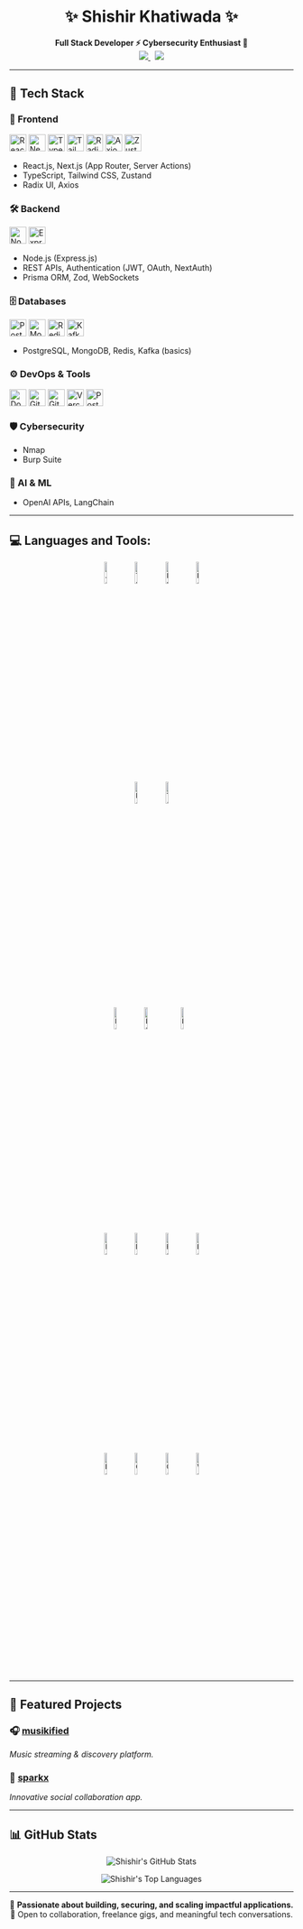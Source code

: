 <h1 align="center">✨ Shishir Khatiwada ✨</h1>

<p align="center">
  <b>Full Stack Developer ⚡ Cybersecurity Enthusiast 🔐</b><br/>
  <a href="https://www.instagram.com/shishirkhatiwadaa/" target="_blank">
    <img src="https://img.shields.io/badge/Instagram-%40shishirkhatiwadaa-blueviolet?style=for-the-badge&logo=instagram" />
  </a>
  &nbsp;
  <a href="https://www.linkedin.com/in/shishir-khatiwada-58a866279/" target="_blank">
    <img src="https://img.shields.io/badge/LinkedIn-shishir--khatiwada-0A66C2?style=for-the-badge&logo=linkedin&logoColor=white" />
  </a>
</p>

---

## 🚀 Tech Stack

### 🎨 Frontend  
<p>
  <img alt="React" src="https://skillicons.dev/icons?i=react" height="30" />
  <img alt="Next.js" src="https://skillicons.dev/icons?i=nextjs" height="30" />
  <img alt="TypeScript" src="https://skillicons.dev/icons?i=typescript" height="30" />
  <img alt="Tailwind CSS" src="https://skillicons.dev/icons?i=tailwind" height="30" />
  <img alt="Radix UI" src="https://skillicons.dev/icons?i=radix" height="30" />
  <img alt="Axios" src="https://skillicons.dev/icons?i=axios" height="30" />
  <img alt="Zustand" src="https://skillicons.dev/icons?i=zustand" height="30" />
</p>

- React.js, Next.js (App Router, Server Actions)  
- TypeScript, Tailwind CSS, Zustand  
- Radix UI, Axios  

### 🛠 Backend  
<p>
  <img alt="Node.js" src="https://skillicons.dev/icons?i=nodejs" height="30" />
  <img alt="Express" src="https://skillicons.dev/icons?i=express" height="30" />

</p>

- Node.js (Express.js)  
- REST APIs, Authentication (JWT, OAuth, NextAuth)  
- Prisma ORM, Zod, WebSockets  

### 🗄 Databases  
<p>
  <img alt="PostgreSQL" src="https://skillicons.dev/icons?i=postgres" height="30" />
  <img alt="MongoDB" src="https://skillicons.dev/icons?i=mongodb" height="30" />
  <img alt="Redis" src="https://skillicons.dev/icons?i=redis" height="30" />
  <img alt="Kafka" src="https://skillicons.dev/icons?i=kafka" height="30" />
</p>

- PostgreSQL, MongoDB, Redis, Kafka (basics)  

### ⚙ DevOps & Tools  
<p>
  <img alt="Docker" src="https://skillicons.dev/icons?i=docker" height="30" />
  <img alt="Git" src="https://skillicons.dev/icons?i=git" height="30" />
  <img alt="GitHub" src="https://skillicons.dev/icons?i=github" height="30" />
  <img alt="Vercel" src="https://skillicons.dev/icons?i=vercel" height="30" />
  <img alt="Postman" src="https://upload.wikimedia.org/wikipedia/commons/8/89/Postman_(software)_logo.svg" height="30" />
</p>

### 🛡 Cybersecurity  
- Nmap  
- Burp Suite  

### 🤖 AI & ML  
- OpenAI APIs, LangChain  

---

## 💻 Languages and Tools:

<p align="center">
  <code><img width="10%" src="https://www.vectorlogo.zone/logos/javascript/javascript-ar21.svg" alt="JavaScript"></code>
  <code><img width="10%" src="https://www.vectorlogo.zone/logos/typescriptlang/typescriptlang-ar21.svg" alt="TypeScript"></code>
  <code><img width="10%" src="https://www.vectorlogo.zone/logos/python/python-ar21.svg" alt="Python"></code>
  <code><img width="10%" src="https://www.vectorlogo.zone/logos/reactjs/reactjs-ar21.svg" alt="React"></code>
  <br />
  <code><img width="10%" src="https://www.vectorlogo.zone/logos/nextjs/nextjs-ar21.svg" alt="Next.js"></code>
  <code><img width="10%" src="https://tailwindcss.com/_next/static/media/social-square.dcb8d45f.png" alt="Tailwind CSS"></code>
  <br />
  <code><img width="10%" src="https://www.vectorlogo.zone/logos/nodejs/nodejs-ar21.svg" alt="Node.js"></code>
  <code><img width="10%" src="https://www.vectorlogo.zone/logos/expressjs/expressjs-ar21.svg" alt="Express.js"></code>
  <code><img width="10%" src="https://raw.githubusercontent.com/prisma/artwork/main/prisma-icon.svg" alt="Prisma" style="padding: 10px;"></code>
  <br />
  <code><img width="10%" src="https://www.vectorlogo.zone/logos/postgresql/postgresql-ar21.svg" alt="PostgreSQL"></code>
  <code><img width="10%" src="https://www.vectorlogo.zone/logos/mongodb/mongodb-ar21.svg" alt="MongoDB"></code>
  <code><img width="10%" src="https://www.vectorlogo.zone/logos/redis/redis-ar21.svg" alt="Redis"></code>
  <code><img width="10%" src="https://www.vectorlogo.zone/logos/apache_kafka/apache_kafka-ar21.svg" alt="Kafka"></code>
  <br />
  <code><img width="10%" src="https://www.vectorlogo.zone/logos/docker/docker-ar21.svg" alt="Docker"></code>
  <code><img width="10%" src="https://skillicons.dev/icons?i=git" alt="Git"></code>
  <code><img width="10%" src="https://skillicons.dev/icons?i=github" alt="GitHub"></code>
  <code><img width="10%" src="https://www.vectorlogo.zone/logos/vercel/vercel-ar21.svg" alt="Vercel"></code>

</p>

---

## 🌟 Featured Projects

### 🎧 [musikified](https://github.com/shishirkhatiwada/musikified)  
*Music streaming & discovery platform.*

### 🚀 [sparkx](https://github.com/shishirkhatiwada/sparkx)  
*Innovative social collaboration app.*

---

## 📊 GitHub Stats

<p align="center">
  <img src="https://github-readme-stats.vercel.app/api?username=shishirkhatiwada&show_icons=true&theme=radical&hide_border=true&border_radius=10&count_private=true" alt="Shishir's GitHub Stats" />
</p>

<p align="center">
  <img src="https://github-readme-stats.vercel.app/api/top-langs/?username=shishirkhatiwada&layout=compact&theme=radical&hide_border=true&border_radius=10" alt="Shishir's Top Languages" />
</p>

---

<p align="center">
  🚀 <b>Passionate about building, securing, and scaling impactful applications.</b><br/>
  🤝 Open to collaboration, freelance gigs, and meaningful tech conversations.
</p>
